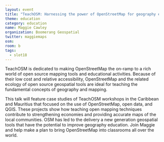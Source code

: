 ```yaml
---
layout: event
title: "TeachOSM: Harnessing the power of OpenStreetMap for geography education"
theme: education
category: education
name: Maggie Cawley
organization: Boomerang Geospatial
twitter: maggiemaps
osm:
room: b
tags:
  - slot18
---
```

TeachOSM is dedicated to making OpenStreetMap the on-ramp to a rich world of open source mapping tools and educational activities. Because of their low cost and relative accessibility, OpenStreetMap and the related ecology of open source geospatial tools are ideal for teaching the fundamental concepts of geography and mapping. 

This talk will feature case studies of TeachOSM workshops in the Caribbean and Mauritius that focused on the use of OpenStreetMap, open data, and QGIS. These projects show how teaching open mapping techniques contribute to strengthening economies and providing accurate maps of the local communities. OSM has led to the delivery a new generation geospatial tools that have the potential to improve geography education. Join Maggie and help make a plan to bring OpenStreetMap into classrooms all over the world.
